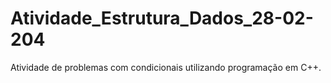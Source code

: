 # Atividade_Estrutura_Dados_28-02-204
Atividade de problemas com condicionais utilizando programação em C++.
